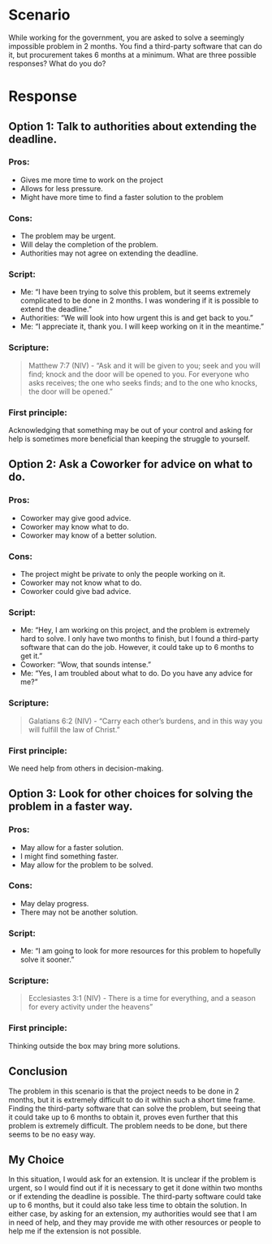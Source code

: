 # Scenario
While working for the government, you are asked to solve a seemingly impossible problem in 2 months. You find a third-party software that can do it, but procurement takes 6 months at a minimum. What are three possible responses? What do you do?

# Response
## Option 1: Talk to authorities about extending the deadline.

### Pros:
 - Gives me more time to work on the project
 - Allows for less pressure.
 - Might have more time to find a faster solution to the problem

### Cons:
 - The problem may be urgent.
 - Will delay the completion of the problem.
 - Authorities may not agree on extending the deadline.

### Script:
 - Me: “I have been trying to solve this problem, but it seems extremely complicated to be done in 2 months. I was wondering if it is possible to extend the deadline.”
 - Authorities: “We will look into how urgent this is and get back to you.”
 - Me: “I appreciate it, thank you. I will keep working on it in the meantime.”

### Scripture:

> Matthew 7:7 (NIV) - “Ask and it will be given to you; seek and you will find; knock and the door will be opened to you. For everyone who asks receives; the one who seeks finds; and to the one who knocks, the door will be opened.”


### First principle:
Acknowledging that something may be out of your control and asking for help is sometimes more beneficial than keeping the struggle to yourself.

## Option 2: Ask a Coworker for advice on what to do.

### Pros:

 - Coworker may give good advice.
 - Coworker may know what to do.
 - Coworker may know of a better solution.

### Cons:

 - The project might be private to only the people working on it.
 - Coworker may not know what to do. 
 - Coworker could give bad advice.

### Script:
 - Me: “Hey, I am working on this project, and the problem is extremely hard to solve. I only have two months to finish, but I found a third-party software that can do the job. However, it could take up to 6 months to get it.”
 - Coworker: “Wow, that sounds intense.”
 - Me: “Yes, I am troubled about what to do. Do you have any advice for me?”

### Scripture:

> Galatians 6:2 (NIV) - “Carry each other’s burdens, and in this way you will fulfill the law of Christ.”

### First principle:
We need help from others in decision-making.

## Option 3: Look for other choices for solving the problem in a faster way. 

### Pros:

 - May allow for a faster solution.
 - I might find something faster.
 - May allow for the problem to be solved.

### Cons:

 - May delay progress. 
 - There may not be another solution.
 

### Script:
- Me: “I am going to look for more resources for this problem to hopefully solve it sooner.”

### Scripture:

> Ecclesiastes 3:1 (NIV) - There is a time for everything, and a season for every activity under the heavens”

### First principle:
Thinking outside the box may bring more solutions.


## Conclusion
The problem in this scenario is that the project needs to be done in 2 months, but it is extremely difficult to do it within such a short time frame. Finding the third-party software that can solve the problem, but seeing that it could take up to 6 months to obtain it, proves even further that this problem is extremely difficult. The problem needs to be done, but there seems to be no easy way.

## My Choice
In this situation, I would ask for an extension. It is unclear if the problem is urgent, so I would find out if it is necessary to get it done within two months or if extending the deadline is possible. The third-party software could take up to 6 months, but it could also take less time to obtain the solution. In either case, by asking for an extension, my authorities would see that I am in need of help, and they may provide me with other resources or people to help me if the extension is not possible. 
